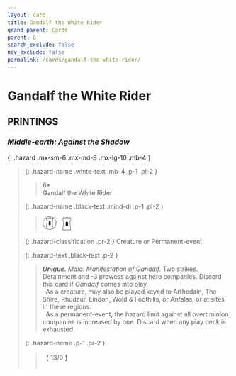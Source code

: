 ```yaml
---
layout: card
title: Gandalf the White Rider
grand_parent: Cards
parent: G
search_exclude: false
nav_exclude: false
permalink: /cards/gandalf-the-white-rider/
---
```


# Gandalf the White Rider


## PRINTINGS


### _Middle-earth: Against the Shadow_

{: .hazard .mx-sm-6 .mx-md-8 .mx-lg-10 .mb-4 }
> {: .hazard-name .white-text .mb-4 .p-1 .pl-2 }
> > <div class="hazard-mp">6*</div>
> > <div class="card-name">Gandalf the White Rider</div>
>
> {: .hazard-name .black-text .mind-di .p-1 .pl-2 }
> > ![](/assets/images/free-domain.svg)&emsp;![](/assets/images/free-hold.svg)
>
> {: .hazard-classification .pr-2 }
> Creature or Permanent-event
>
> {: .hazard-text .black-text .p-2 }
> > _**Unique.**_ _Maia._ _Manifestation of Gandalf._ Two strikes. Detainment and -3 prowess against hero companies. Discard this card if _Gandalf_ comes into play. <br>&ensp;As a creature, may also be played keyed to Arthedain, The Shire, Rhudaur, Lindon, Wold & Foothills, or Anfalas; or at sites in these regions. <br>&ensp;As a permanent-event, the hazard limit against all overt minion companies is increased by one. Discard when any play deck is exhausted. 
>
> {: .hazard-name .p-1 .pr-2 }
> > <div class="card-shield">【 13/9 】</div>
> > <div class="card-corruption">&nbsp;</div>


